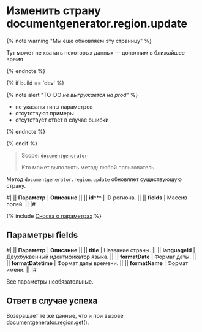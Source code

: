 # Изменить страну documentgenerator.region.update

{% note warning "Мы еще обновляем эту страницу" %}

Тут может не хватать некоторых данных — дополним в ближайшее время

{% endnote %}

{% if build == 'dev' %}

{% note alert "TO-DO _не выгружается на prod_" %}

- не указаны типы параметров
- отсутствуют примеры
- отсутствует ответ в случае ошибки

{% endnote %}

{% endif %}

> Scope: [`documentgenerator`](../../scopes/permissions.md)
>
> Кто может выполнять метод: любой пользователь

Метод `documentgenerator.region.update` обновляет существующую страну.

#|
|| **Параметр** | **Описание** ||
|| **id**^*^ | ID региона. ||
|| **fields** | Массив полей. ||
|#

{% include [Сноска о параметрах](../../../_includes/required.md) %}

## Параметры fields

#|
|| **Параметр** | **Описание** ||
|| **title** | Название страны. ||
|| **languageId** | Двухбуквенный идентификатор языка. ||
|| **formatDate** | Формат даты. ||
|| **formatDatetime** | Формат даты времени. ||
|| **formatName** | Формат имени. ||
|#

Все параметры необязательные.

## Ответ в случае успеха

Возвращает те же данные, что и при вызове [documentgenerator.region.get()](./document-generator-region-get.md).